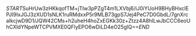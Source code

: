 $START$SuHrUw3zHKkqofTM+jTIw3pPZgT4m1LXVbj6/iJ0iYUoH9BHyBHxclEPJI9IxJGJ3zXUD1sNLK1ruRMdxxP5r9MLB73gpS7Jej4PeC7D0GbdL/7gnXrcaIkcjwD9D1/JQW42CMs+h2uheH4hoZxEGKk30z+Ztzz4A8hlLwJbCCC6eoUhCXldYNpeWTCPVMXE0QFlyEPO6wDiLD4eO25glQ==$END$